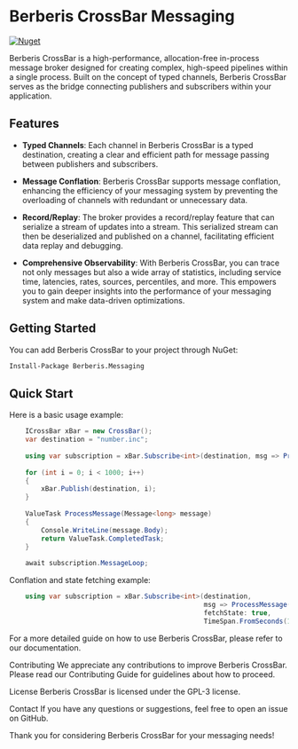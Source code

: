 # Berberis CrossBar Messaging

[![Nuget](https://img.shields.io/nuget/v/Berberis.Messaging)](https://www.nuget.org/packages/Berberis.Messaging/)

Berberis CrossBar is a high-performance, allocation-free in-process message broker designed for creating complex, high-speed pipelines within a single process. Built on the concept of typed channels, Berberis CrossBar serves as the bridge connecting publishers and subscribers within your application.

## Features

- **Typed Channels**: Each channel in Berberis CrossBar is a typed destination, creating a clear and efficient path for message passing between publishers and subscribers.

- **Message Conflation**: Berberis CrossBar supports message conflation, enhancing the efficiency of your messaging system by preventing the overloading of channels with redundant or unnecessary data.

- **Record/Replay**: The broker provides a record/replay feature that can serialize a stream of updates into a stream. This serialized stream can then be deserialized and published on a channel, facilitating efficient data replay and debugging.

- **Comprehensive Observability**: With Berberis CrossBar, you can trace not only messages but also a wide array of statistics, including service time, latencies, rates, sources, percentiles, and more. This empowers you to gain deeper insights into the performance of your messaging system and make data-driven optimizations.

## Getting Started

You can add Berberis CrossBar to your project through NuGet:

```sh
Install-Package Berberis.Messaging
```

## Quick Start

Here is a basic usage example:

```csharp
	ICrossBar xBar = new CrossBar();
	var destination = "number.inc";	
	
	using var subscription = xBar.Subscribe<int>(destination, msg => ProcessMessage(msg));
	
	for (int i = 0; i < 1000; i++)
	{
		xBar.Publish(destination, i);
	}
	
	ValueTask ProcessMessage(Message<long> message)
	{
		Console.WriteLine(message.Body);
		return ValueTask.CompletedTask;	
	}
	
	await subscription.MessageLoop;
```

Conflation and state fetching example:

```csharp	
	using var subscription = xBar.Subscribe<int>(destination,
												 msg => ProcessMessage(msg),
												 fetchState: true,
												 TimeSpan.FromSeconds(1));	
```

For a more detailed guide on how to use Berberis CrossBar, please refer to our documentation.

Contributing
We appreciate any contributions to improve Berberis CrossBar. Please read our Contributing Guide for guidelines about how to proceed.

License
Berberis CrossBar is licensed under the GPL-3 license.

Contact
If you have any questions or suggestions, feel free to open an issue on GitHub.

Thank you for considering Berberis CrossBar for your messaging needs!
